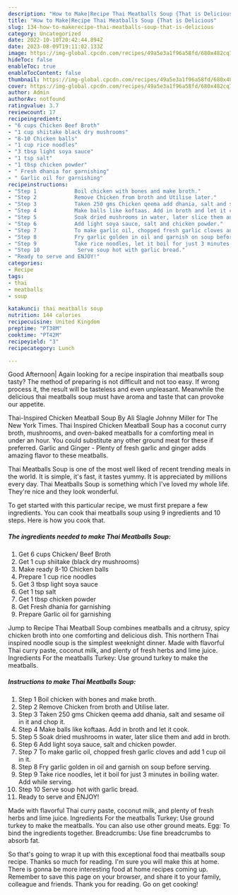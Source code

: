 ```yaml
---
description: "How to Make|Recipe Thai Meatballs Soup {That is Delicious"
title: "How to Make|Recipe Thai Meatballs Soup {That is Delicious"
slug: 134-how-to-makerecipe-thai-meatballs-soup-that-is-delicious
category: Uncategorized
date: 2022-10-10T20:42:44.894Z
date: 2023-08-09T19:11:02.133Z
image: https://img-global.cpcdn.com/recipes/49a5e3a1f96a58fd/680x482cq70/thai-meatballs-soup-recipe-main-photo.jpg
hideToc: false
enableToc: true
enableTocContent: false
thumbnail: https://img-global.cpcdn.com/recipes/49a5e3a1f96a58fd/680x482cq70/thai-meatballs-soup-recipe-main-photo.jpg
cover: https://img-global.cpcdn.com/recipes/49a5e3a1f96a58fd/680x482cq70/thai-meatballs-soup-recipe-main-photo.jpg
author: Admin
authorAv: notfound
ratingvalue: 3.7
reviewcount: 17
recipeingredient:
- "6 cups Chicken Beef Broth"
- "1 cup shiitake black dry mushrooms"
- "8-10 Chicken balls"
- "1 cup rice noodles"
- "3 tbsp light soya sauce"
- "1 tsp salt"
- "1 tbsp chicken powder"
- " Fresh dhania for garnishing"
- " Garlic oil for garnishing"
recipeinstructions:
- "Step 1            Boil chicken with bones and make broth."
- "Step 2            Remove Chicken from broth and Utilise later."
- "Step 3            Taken 250 gms Chicken qeema add dhania, salt and sesame oil in it and chop it."
- "Step 4            Make balls like koftaas. Add in broth and let it cook."
- "Step 5            Soak dried mushrooms in water, later slice them and add in broth."
- "Step 6            Add light soya sauce, salt and chicken powder."
- "Step 7            To make garlic oil, chopped fresh garlic cloves and add 1 cup oil in it."
- "Step 8            Fry garlic golden in oil and garnish on soup before serving."
- "Step 9            Take rice noodles, let it boil for just 3 minutes in boiling water. Add while serving."
- "Step 10            Serve soup hot with garlic bread."
- "Ready to serve and ENJOY!"
categories:
- Recipe
tags:
- thai
- meatballs
- soup

katakunci: thai meatballs soup 
nutrition: 144 calories
recipecuisine: United Kingdom
preptime: "PT38M"
cooktime: "PT42M"
recipeyield: "3"
recipecategory: Lunch

---
```



Good Afternoon| Again looking for a recipe inspiration thai meatballs soup tasty? The method of preparing is not difficult and not too easy. If wrong process it, the result will be tasteless and even unpleasant. Meanwhile the delicious thai meatballs soup must have aroma and taste that can provoke our appetite.





Thai-Inspired Chicken Meatball Soup By Ali Slagle Johnny Miller for The New York Times. Thai Inspired Chicken Meatball Soup has a coconut curry broth, mushrooms, and oven-baked meatballs for a comforting meal in under an hour. You could substitute any other ground meat for these if preferred. Garlic and Ginger - Plenty of fresh garlic and ginger adds amazing flavor to these meatballs.

Thai Meatballs Soup is one of the most well liked of recent trending meals in the world. It is simple, it's fast, it tastes yummy. It is appreciated by millions every day. Thai Meatballs Soup is something which I've loved my whole life. They're nice and they look wonderful.


To get started with this particular recipe, we must first prepare a few ingredients. You can cook thai meatballs soup using 9 ingredients and 10 steps. Here is how you cook that.

<!--inarticleads1-->

##### The ingredients needed to make Thai Meatballs Soup:

1. Get 6 cups Chicken/ Beef Broth
1. Get 1 cup shiitake (black dry mushrooms)
1. Make ready 8-10 Chicken balls
1. Prepare 1 cup rice noodles
1. Get 3 tbsp light soya sauce
1. Get 1 tsp salt
1. Get 1 tbsp chicken powder
1. Get  Fresh dhania for garnishing
1. Prepare  Garlic oil for garnishing


Jump to Recipe Thai Meatball Soup combines meatballs and a citrusy, spicy chicken broth into one comforting and delicious dish. This northern Thai inspired noodle soup is the simplest weeknight dinner. Made with flavorful Thai curry paste, coconut milk, and plenty of fresh herbs and lime juice. Ingredients For the meatballs Turkey: Use ground turkey to make the meatballs. 

<!--inarticleads2-->

##### Instructions to make Thai Meatballs Soup:

1. Step 1            Boil chicken with bones and make broth.
1. Step 2            Remove Chicken from broth and Utilise later.
1. Step 3            Taken 250 gms Chicken qeema add dhania, salt and sesame oil in it and chop it.
1. Step 4            Make balls like koftaas. Add in broth and let it cook.
1. Step 5            Soak dried mushrooms in water, later slice them and add in broth.
1. Step 6            Add light soya sauce, salt and chicken powder.
1. Step 7            To make garlic oil, chopped fresh garlic cloves and add 1 cup oil in it.
1. Step 8            Fry garlic golden in oil and garnish on soup before serving.
1. Step 9            Take rice noodles, let it boil for just 3 minutes in boiling water. Add while serving.
1. Step 10            Serve soup hot with garlic bread.
1. Ready to serve and ENJOY!

Made with flavorful Thai curry paste, coconut milk, and plenty of fresh herbs and lime juice. Ingredients For the meatballs Turkey: Use ground turkey to make the meatballs. You can also use other ground meats. Egg: To bind the ingredients together. Breadcrumbs: Use fine breadcrumbs to absorb fat. 

So that's going to wrap it up with this exceptional food thai meatballs soup recipe. Thanks so much for reading. I'm sure you will make this at home. There is gonna be more interesting food at home recipes coming up. Remember to save this page on your browser, and share it to your family, colleague and friends. Thank you for reading. Go on get cooking!

